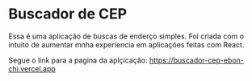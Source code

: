 # Buscador de CEP

Essa é uma aplicação de buscas de enderço simples.
Foi criada com o intuito de aumentar mnha experiencia em aplicações feitas com React.

Segue o link para a pagina da aplçicação: https://buscador-cep-ebon-chi.vercel.app
